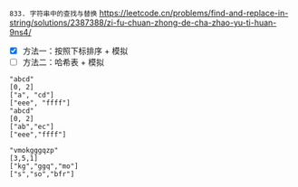 
`833. 字符串中的查找与替换` https://leetcode.cn/problems/find-and-replace-in-string/solutions/2387388/zi-fu-chuan-zhong-de-cha-zhao-yu-ti-huan-9ns4/
- [x] 方法一：按照下标排序 + 模拟
- [ ] 方法二：哈希表 + 模拟

```
"abcd"
[0, 2]
["a", "cd"]
["eee", "ffff"]
"abcd"
[0, 2]
["ab","ec"]
["eee","ffff"]

"vmokgggqzp"
[3,5,1]
["kg","ggq","mo"]
["s","so","bfr"]
```
